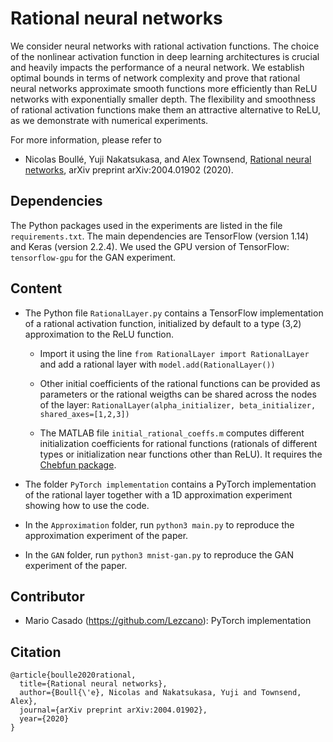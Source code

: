 # Rational neural networks

We consider neural networks with rational activation functions. The choice of the nonlinear activation function in deep learning architectures is crucial and heavily impacts the performance of a neural network. We establish optimal bounds in terms of network complexity and prove that rational neural networks approximate smooth functions more efficiently than ReLU networks with exponentially smaller depth. The flexibility and smoothness of rational activation functions make them an attractive alternative to ReLU, as we demonstrate with numerical experiments.

For more information, please refer to

- Nicolas Boullé, Yuji Nakatsukasa, and Alex Townsend, [Rational neural networks](https://arxiv.org/abs/2004.01902), arXiv preprint arXiv:2004.01902 (2020).

## Dependencies

The Python packages used in the experiments are listed in the file `requirements.txt`. 
The main dependencies are TensorFlow (version 1.14) and Keras (version 2.2.4). 
We used the GPU version of TensorFlow: `tensorflow-gpu` for the GAN experiment.

## Content

- The Python file `RationalLayer.py` contains a TensorFlow implementation of a rational activation function, initialized by default to a type (3,2) approximation to the ReLU function. 
	- Import it using the line `from RationalLayer import RationalLayer` and add a rational layer with `model.add(RationalLayer())`
	
	- Other initial coefficients of the rational functions can be provided as parameters or the rational weigths can be shared across the nodes of the layer: `RationalLayer(alpha_initializer, beta_initializer, shared_axes=[1,2,3])`

	- The MATLAB file `initial_rational_coeffs.m` computes different initialization coefficients for rational functions (rationals of different types or initialization near functions other than ReLU). It requires the [Chebfun package](https://www.chebfun.org/).

- The folder `PyTorch implementation` contains a PyTorch implementation of the rational layer together with a 1D approximation experiment showing how to use the code.

- In the `Approximation` folder, run `python3 main.py` to reproduce the approximation experiment of the paper.

- In the `GAN` folder, run `python3 mnist-gan.py` to reproduce the GAN experiment of the paper.

## Contributor
- Mario Casado (https://github.com/Lezcano): PyTorch implementation

## Citation

```
@article{boulle2020rational,
  title={Rational neural networks},
  author={Boull{\'e}, Nicolas and Nakatsukasa, Yuji and Townsend, Alex},
  journal={arXiv preprint arXiv:2004.01902},
  year={2020}
}
```

